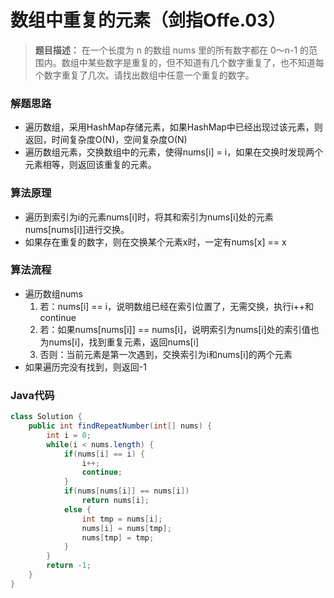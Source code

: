# 数组中重复的元素（剑指Offe.03）

>
> **题目描述：**
> 在一个长度为 n 的数组 nums 里的所有数字都在 0～n-1 的范围内。数组中某些数字是重复的，但不知道有几个数字重复了，也不知道每个数字重复了几次。请找出数组中任意一个重复的数字。

### 解题思路
- 遍历数组，采用HashMap存储元素，如果HashMap中已经出现过该元素，则返回，时间复杂度O(N)，空间复杂度O(N)
- 遍历数组元素，交换数组中的元素，使得nums[i] = i，如果在交换时发现两个元素相等，则返回该重复的元素。

### 算法原理
- 遍历到索引为i的元素nums[i]时，将其和索引为nums[i]处的元素nums[nums[i]]进行交换。
- 如果存在重复的数字，则在交换某个元素x时，一定有nums[x] == x

### 算法流程
- 遍历数组nums
	1. 若：nums[i] == i，说明数组已经在索引位置了，无需交换，执行i++和continue
	2. 若：如果nums[nums[i]] == nums[i]，说明索引为nums[i]处的索引值也为nums[i]，找到重复元素，返回nums[i]
	3. 否则：当前元素是第一次遇到，交换索引为i和nums[i]的两个元素
- 如果遍历完没有找到，则返回-1

### Java代码
```java
class Solution {
    public int findRepeatNumber(int[] nums) {
        int i = 0;
        while(i < nums.length) {
            if(nums[i] == i) {
                i++;
                continue;
            }
            if(nums[nums[i]] == nums[i]) 
                return nums[i];
            else {
                int tmp = nums[i];
                nums[i] = nums[tmp];
                nums[tmp] = tmp;
            }
        }
        return -1;
    }
}
```